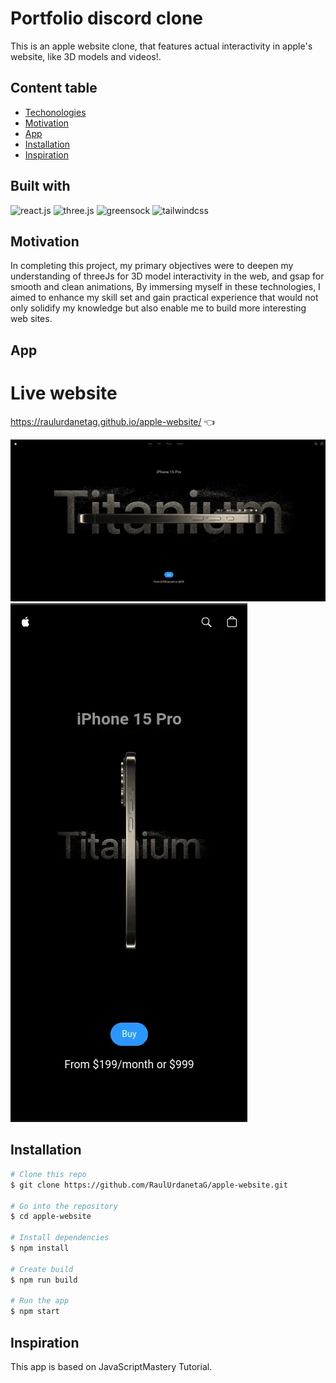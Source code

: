 # Portfolio discord clone
This is an apple website clone, that features actual interactivity in apple's website, like 3D models and videos!.

## Content table

* [Techonologies](#built-with)
* [Motivation](#motivation)
* [App](#app)
* [Installation](#installation)
* [Inspiration](#inspiration)


## Built with
<div>
    <img src="https://img.shields.io/badge/-React_JS-black?style=for-the-badge&logoColor=white&logo=react&color=61DAFB" alt="react.js" />
    <img src="https://img.shields.io/badge/-Three_JS-black?style=for-the-badge&logoColor=white&logo=threedotjs&color=000000" alt="three.js" />
    <img src="https://img.shields.io/badge/-GSAP-black?style=for-the-badge&logoColor=white&logo=greensock&color=88CE02" alt="greensock" />
    <img src="https://img.shields.io/badge/-Tailwind_CSS-black?style=for-the-badge&logoColor=white&logo=tailwindcss&color=06B6D4" alt="tailwindcss" />
</div>

## Motivation
In completing this project, my primary objectives were to deepen my understanding of threeJs for 3D model interactivity in the web, and gsap for smooth and clean animations, By immersing myself in these technologies, I aimed to enhance my skill set and gain practical experience that would not only solidify my knowledge but also enable me to build more interesting web sites.
## App
# Live website
https://raulurdanetag.github.io/apple-website/ 👈

![Website UI](/public/assets/fullScreen.webp)
![Website Mobile UI](/public/assets/mobile.webp)

## Installation
```bash
# Clone this repo 
$ git clone https://github.com/RaulUrdanetaG/apple-website.git

# Go into the repository
$ cd apple-website

# Install dependencies
$ npm install 

# Create build
$ npm run build

# Run the app
$ npm start
```

## Inspiration
This app is based on JavaScriptMastery Tutorial.
